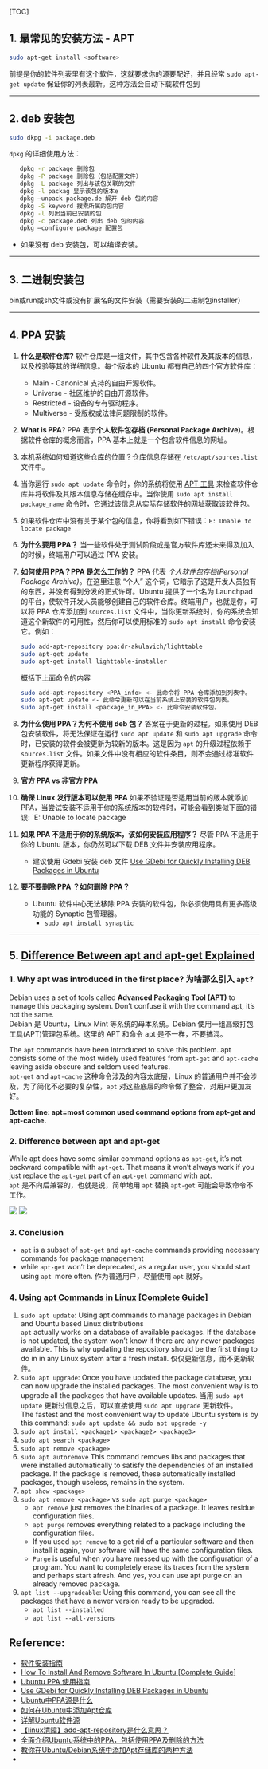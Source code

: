 [TOC]

## 1. 最常见的安装方法 - APT

```bash
sudo apt-get install <software>
```
前提是你的软件列表里有这个软件，这就要求你的源要配好，并且经常 `sudo apt-get update` 保证你的列表最新。这种方法会自动下载软件包到

---

## 2. deb 安装包

```bash 
sudo dkpg -i package.deb
```
`dpkg` 的详细使用方法：
```bash
   dpkg -r package 删除包 
   dpkg -P package 删除包（包括配置文件）
   dpkg -L package 列出与该包关联的文件 
   dpkg -l packag 显示该包的版本e
   dpkg –unpack package.de 解开 deb 包的内容 
   dpkg -S keyword 搜索所属的包内容 
   dpkg -l 列出当前已安装的包
   dpkg -c package.deb 列出 deb 包的内容 
   dpkg –configure package 配置包
```

* 如果没有 deb 安装包，可以编译安装。

---

## 3. 二进制安装包

bin或run或sh文件或没有扩展名的文件安装（需要安装的二进制包installer） 

---
## 4. PPA 安装

1. **什么是软件仓库?** 软件仓库是一组文件，其中包含各种软件及其版本的信息，以及校验等其的详细信息。每个版本的 Ubuntu 都有自己的四个官方软件库：

   * Main - Canonical 支持的自由开源软件。
   * Universe - 社区维护的自由开源软件。
   * Restricted - 设备的专有驱动程序。
   * Multiverse - 受版权或法律问题限制的软件。

2. **What is PPA**?  PPA 表示**个人软件包存档 (Personal Package Archive)**。根据软件仓库的概念而言，PPA 基本上就是一个包含软件信息的网址。

3. 本机系统如何知道这些仓库的位置？仓库信息存储在 `/etc/apt/sources.list` 文件中。

4. 当你运行 `sudo apt update` 命令时，你的系统将使用 [APT 工具](https://link.zhihu.com/?target=https%3A//wiki.debian.org/Apt) 来检查软件仓库并将软件及其版本信息存储在缓存中。当你使用 `sudo apt install package_name` 命令时，它通过该信息从实际存储软件的网址获取该软件包。

5. 如果软件仓库中没有关于某个包的信息，你将看到如下错误：`E: Unable to locate package`

6. **为什么要用 PPA？** 当一些软件处于测试阶段或是官方软件库还未来得及加入的时候，终端用户可以通过 PPA 安装。

7. **如何使用 PPA？PPA 是怎么工作的？** [PPA](https://link.zhihu.com/?target=https%3A//launchpad.net/ubuntu/%2Bppas) 代表 *个人软件包存档(Personal Package Archive)*。在这里注意 “个人” 这个词，它暗示了这是开发人员独有的东西，并没有得到分发的正式许可。Ubuntu 提供了一个名为 Launchpad 的平台，使软件开发人员能够创建自己的软件仓库。终端用户，也就是你，可以将 PPA 仓库添加到 `sources.list` 文件中，当你更新系统时，你的系统会知道这个新软件的可用性，然后你可以使用标准的 `sudo apt install` 命令安装它。例如：

   ```bash
   sudo add-apt-repository ppa:dr-akulavich/lighttable
   sudo apt-get update
   sudo apt-get install lighttable-installer
   ```

   概括下上面命令的内容

   ```bash
   sudo add-apt-repository <PPA_info> <- 此命令将 PPA 仓库添加到列表中。
   sudo apt-get update <- 此命令更新可以在当前系统上安装的软件包列表。
   sudo apt-get install <package_in_PPA> <- 此命令安装软件包。
   ```

8. **为什么使用 PPA？为何不使用 deb 包？** 答案在于更新的过程。如果使用 DEB 包安装软件，将无法保证在运行 `sudo apt update` 和 `sudo apt upgrade` 命令时，已安装的软件会被更新为较新的版本。这是因为 `apt` 的升级过程依赖于 `sources.list` 文件。如果文件中没有相应的软件条目，则不会通过标准软件更新程序获得更新。

9. **官方 PPA vs 非官方 PPA** 

10. **确保 Linux 发行版本可以使用 PPA**   如果不验证是否适用当前的版本就添加 PPA，当尝试安装不适用于你的系统版本的软件时，可能会看到类似下面的错误: `E: Unable to locate package

11. **如果 PPA 不适用于你的系统版本，该如何安装应用程序？** 尽管 PPA 不适用于你的 Ubuntu 版本，你仍然可以下载 DEB 文件并安装应用程序。

    * 建议使用 Gdebi 安装 deb 文件 [Use GDebi for Quickly Installing DEB Packages in Ubuntu](https://itsfoss.com/gdebi-default-ubuntu-software-center/)

12. **要不要删除 PPA ？如何删除 PPA？** 

    * Ubuntu 软件中心无法移除 PPA 安装的软件包，你必须使用具有更多高级功能的 Synaptic 包管理器。 
      * `sudo apt install synaptic`

---
## 5. [Difference Between apt and apt-get Explained](https://itsfoss.com/apt-vs-apt-get-difference/)
### 1. Why apt was introduced in the first place? 为啥那么引入 `apt`?

Debian uses a set of tools called **Advanced Packaging Tool (APT)** to manage this packaging system. Don’t confuse it with the command apt, it’s not the same.      
Debian 是 Ubuntu，Linux Mint 等系统的母本系统。Debian 使用一组高级打包工具(APT)管理包系统。这里的 APT 和命令 apt 是不一样，不要搞混。
          
The `apt` commands have been introduced to solve this problem. apt consists some of the most widely used features from `apt-get` and `apt-cache` leaving aside obscure and seldom used features.            
`apt-get` and `apt-cache` 这种命令涉及的内容太底层，Linux 的普通用户并不会涉及，为了简化不必要的复杂性，`apt` 对这些底层的命令做了整合，对用户更加友好。

**Bottom line: apt=most common used command options from apt-get and apt-cache.**

### 2. Difference between apt and apt-get
While apt does have some similar command options as `apt-get`, it’s not backward compatible with `apt-get`. 
That means it won’t always work if you just replace the `apt-get` part of an `apt-get` command with apt.            
`apt` 是不向后兼容的，也就是说，简单地用 `apt` 替换 `apt-get` 可能会导致命令不工作。          

![](images/apt_commands_1.png)
![](images/apt_commands_2.png)

### 3. Conclusion
* `apt` is a subset of `apt-get` and `apt-cache` commands providing necessary commands for package management
* while `apt-get` won’t be deprecated, as a regular user, you should start using `apt `more often. 作为普通用户，尽量使用 `apt` 就好。

### 4. [Using apt Commands in Linux [Complete Guide]](https://itsfoss.com/apt-command-guide/) 
1. `sudo apt update`: Using apt commands to manage packages in Debian and Ubuntu based Linux distributions     
    `apt` actually works on a database of available packages. If the database is not updated, the system won’t know if there are any newer packages available. 
    This is why updating the repository should be the first thing to do in in any Linux system after a fresh install. 仅仅更新信息，而不更新软件。
2. `sudo apt upgrade`: 
    Once you have updated the package database, you can now upgrade the installed packages. The most convenient way is to upgrade all the packages that have available updates. 
    当用 `sudo apt update` 更新过信息之后，可以直接使用 `sudo apt upgrade` 更新软件。            
    The fastest and the most convenient way to update Ubuntu system is by this command: `sudo apt update && sudo apt upgrade -y`
3. `sudo apt install <package1> <package2> <package3>`
4. `sudo apt search <package>`
5. `sudo apt remove <package>`
6. `sudo apt autoremove`
    This command removes libs and packages that were installed automatically to satisfy the dependencies of an installed package. If the package is removed, these automatically installed packages, though useless, remains in the system.
7. `apt show <package>`
8. `sudo apt remove <package>` vs `sudo apt purge <package>`
    * `apt remove` just removes the binaries of a package. It leaves residue configuration files.
    * `apt purge` removes everything related to a package including the configuration files.
    * If you used `apt remove` to a get rid of a particular software and then install it again, your software will have the same configuration files.
    * `Purge` is useful when you have messed up with the configuration of a program. You want to completely erase its traces from the system and perhaps start afresh. And yes, you can use apt purge on an already removed package.
9. `apt list --upgradeable`: Using this command, you can see all the packages that have a newer version ready to be upgraded.
    * `apt list --installed`
    * `apt list --all-versions`

## Reference:
* [软件安装指南](https://wiki.ubuntu.org.cn/%E8%BD%AF%E4%BB%B6%E5%AE%89%E8%A3%85%E6%8C%87%E5%8D%97)
* [How To Install And Remove Software In Ubuntu [Complete Guide]](https://itsfoss.com/remove-install-software-ubuntu/)
* [Ubuntu PPA 使用指南](https://zhuanlan.zhihu.com/p/55250294)
* [Use GDebi for Quickly Installing DEB Packages in Ubuntu](https://itsfoss.com/gdebi-default-ubuntu-software-center/)
* [Ubuntu中PPA源是什么](https://www.cnblogs.com/EasonJim/p/7119331.html)
* [如何在Ubuntu中添加Apt仓库](https://www.myfreax.com/how-to-add-apt-repository-in-ubuntu/)
* [详解Ubuntu软件源](https://www.jianshu.com/p/57a91bc0c594)
* [【linux清障】add-apt-repository是什么意思？](https://blog.csdn.net/qq_25863199/article/details/102799070)
* [全面介绍Ubuntu系统中的PPA，包括使用PPA及删除的方法](https://ywnz.com/linuxjc/4804.html)
* [教你在Ubuntu/Debian系统中添加Apt存储库的两种方法](https://ywnz.com/linux/5844.html)
* 
